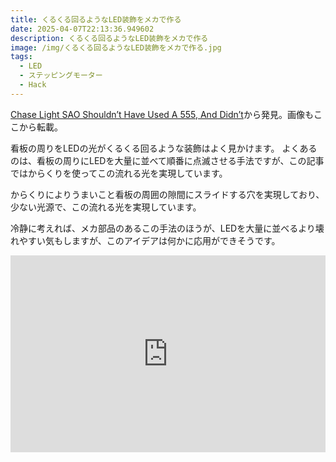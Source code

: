 ```yaml
---
title: くるくる回るようなLED装飾をメカで作る
date: 2025-04-07T22:13:36.949602
description: くるくる回るようなLED装飾をメカで作る
image: /img/くるくる回るようなLED装飾をメカで作る.jpg
tags:
  - LED
  - ステッピングモーター
  - Hack
---
```

[Chase Light SAO Shouldn’t Have Used A 555, And Didn’t](https://hackaday.com/2025/03/27/chase-light-sao-shouldnt-have-used-a-555-and-didnt/)から発見。画像もここから転載。

看板の周りをLEDの光がくるくる回るような装飾はよく見かけます。
よくあるのは、看板の周りにLEDを大量に並べて順番に点滅させる手法ですが、この記事ではからくりを使ってこの流れる光を実現しています。

からくりによりうまいこと看板の周囲の隙間にスライドする穴を実現しており、少ない光源で、この流れる光を実現しています。

冷静に考えれば、メカ部品のあるこの手法のほうが、LEDを大量に並べるより壊れやすい気もしますが、このアイデアは何かに応用ができそうです。

<iframe width="100%" height="315" src="https://www.youtube.com/embed/bpqRJ9gQvO8" title="YouTube video player" frameborder="0" allow="accelerometer; autoplay; clipboard-write; encrypted-media; gyroscope; picture-in-picture" allowfullscreen></iframe>



